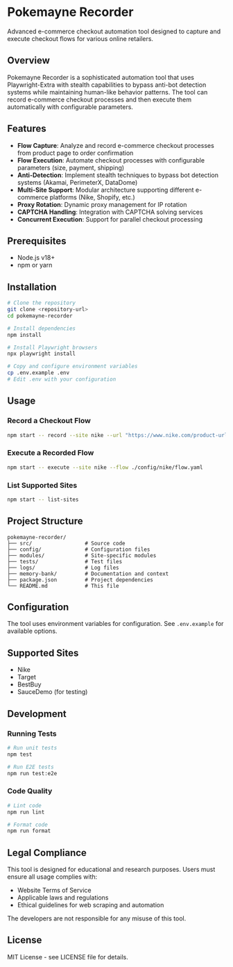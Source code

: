 # Pokemayne Recorder

Advanced e-commerce checkout automation tool designed to capture and execute checkout flows for various online retailers.

## Overview

Pokemayne Recorder is a sophisticated automation tool that uses Playwright-Extra with stealth capabilities to bypass anti-bot detection systems while maintaining human-like behavior patterns. The tool can record e-commerce checkout processes and then execute them automatically with configurable parameters.

## Features

- **Flow Capture**: Analyze and record e-commerce checkout processes from product page to order confirmation
- **Flow Execution**: Automate checkout processes with configurable parameters (size, payment, shipping)
- **Anti-Detection**: Implement stealth techniques to bypass bot detection systems (Akamai, PerimeterX, DataDome)
- **Multi-Site Support**: Modular architecture supporting different e-commerce platforms (Nike, Shopify, etc.)
- **Proxy Rotation**: Dynamic proxy management for IP rotation
- **CAPTCHA Handling**: Integration with CAPTCHA solving services
- **Concurrent Execution**: Support for parallel checkout processing

## Prerequisites

- Node.js v18+
- npm or yarn

## Installation

```bash
# Clone the repository
git clone <repository-url>
cd pokemayne-recorder

# Install dependencies
npm install

# Install Playwright browsers
npx playwright install

# Copy and configure environment variables
cp .env.example .env
# Edit .env with your configuration
```

## Usage

### Record a Checkout Flow

```bash
npm start -- record --site nike --url "https://www.nike.com/product-url"
```

### Execute a Recorded Flow

```bash
npm start -- execute --site nike --flow ./config/nike/flow.yaml
```

### List Supported Sites

```bash
npm start -- list-sites
```

## Project Structure

```
pokemayne-recorder/
├── src/                 # Source code
├── config/              # Configuration files
├── modules/             # Site-specific modules
├── tests/               # Test files
├── logs/                # Log files
├── memory-bank/         # Documentation and context
├── package.json         # Project dependencies
└── README.md            # This file
```

## Configuration

The tool uses environment variables for configuration. See `.env.example` for available options.

## Supported Sites

- Nike
- Target
- BestBuy
- SauceDemo (for testing)

## Development

### Running Tests

```bash
# Run unit tests
npm test

# Run E2E tests
npm run test:e2e
```

### Code Quality

```bash
# Lint code
npm run lint

# Format code
npm run format
```

## Legal Compliance

This tool is designed for educational and research purposes. Users must ensure all usage complies with:
- Website Terms of Service
- Applicable laws and regulations
- Ethical guidelines for web scraping and automation

The developers are not responsible for any misuse of this tool.

## License

MIT License - see LICENSE file for details.